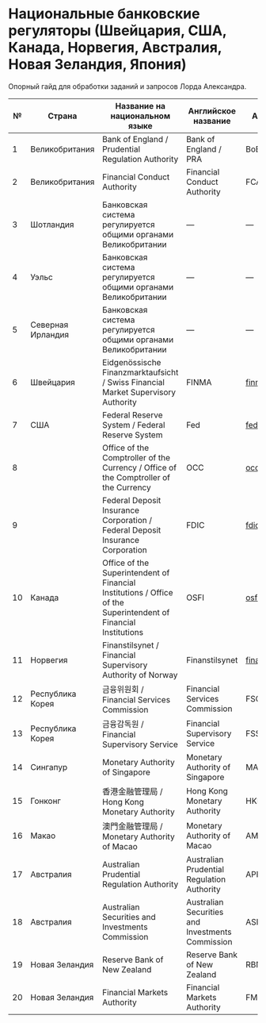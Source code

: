 # Национальные банковские регуляторы (Швейцария, США, Канада, Норвегия, Австралия, Новая Зеландия, Япония)

Опорный гайд для обработки заданий и запросов Лорда Александра.

| №  | Страна             | Название на национальном языке | Английское название | Аббревиатура | Ссылка на официальный сайт |
|----|-------------------|--------------------------------|--------------------|-------------|--------------------------|
| 1  | Великобритания    | Bank of England / Prudential Regulation Authority | Bank of England / PRA | BoE / PRA | [bankofengland.co.uk](https://www.bankofengland.co.uk/) |
| 2  | Великобритания    | Financial Conduct Authority | Financial Conduct Authority | FCA | [fca.org.uk](https://www.fca.org.uk/) |
| 3  | Шотландия         | Банковская система регулируется общими органами Великобритании | — | — | — |
| 4  | Уэльс             | Банковская система регулируется общими органами Великобритании | — | — | — |
| 5  | Северная Ирландия | Банковская система регулируется общими органами Великобритании | — | — | — |
| 6  | Швейцария         | Eidgenössische Finanzmarktaufsicht / Swiss Financial Market Supervisory Authority | FINMA | [finma.ch](https://www.finma.ch/en/) |
| 7  | США               | Federal Reserve System / Federal Reserve System | Fed | [federalreserve.gov](https://www.federalreserve.gov/) |
| 8  |                   | Office of the Comptroller of the Currency / Office of the Comptroller of the Currency | OCC | [occ.treas.gov](https://www.occ.treas.gov/) |
| 9  |                   | Federal Deposit Insurance Corporation / Federal Deposit Insurance Corporation | FDIC | [fdic.gov](https://www.fdic.gov/) |
| 10 | Канада            | Office of the Superintendent of Financial Institutions / Office of the Superintendent of Financial Institutions | OSFI | [osfi-bsif.gc.ca](https://www.osfi-bsif.gc.ca/Eng/Pages/default.aspx) |
| 11 | Норвегия          | Finanstilsynet / Financial Supervisory Authority of Norway | Finanstilsynet | [finanstilsynet.no](https://www.finanstilsynet.no/en/) |
| 12 | Республика Корея  | 금융위원회 / Financial Services Commission | Financial Services Commission | FSC | [fsc.go.kr](https://www.fsc.go.kr/eng/) |
| 13 | Республика Корея  | 금융감독원 / Financial Supervisory Service | Financial Supervisory Service | FSS | [fss.or.kr](https://english.fss.or.kr/fss/eng/index.jsp) |
| 14 | Сингапур          | Monetary Authority of Singapore | Monetary Authority of Singapore | MAS | [mas.gov.sg](https://www.mas.gov.sg/) |
| 15 | Гонконг           | 香港金融管理局 / Hong Kong Monetary Authority | Hong Kong Monetary Authority | HKMA | [hkma.gov.hk](https://www.hkma.gov.hk/) |
| 16 | Макао             | 澳門金融管理局 / Monetary Authority of Macao | Monetary Authority of Macao | AMCM | [amcm.gov.mo](https://www.amcm.gov.mo/) |
| 17 | Австралия         | Australian Prudential Regulation Authority | Australian Prudential Regulation Authority | APRA | [apra.gov.au](https://www.apra.gov.au/) |
| 18 | Австралия         | Australian Securities and Investments Commission | Australian Securities and Investments Commission | ASIC | [asic.gov.au](https://asic.gov.au/) |
| 19 | Новая Зеландия    | Reserve Bank of New Zealand | Reserve Bank of New Zealand | RBNZ | [rbnz.govt.nz](https://www.rbnz.govt.nz/) |
| 20 | Новая Зеландия    | Financial Markets Authority | Financial Markets Authority | FMA | [fma.govt.nz](https://www.fma.govt.nz/) |
